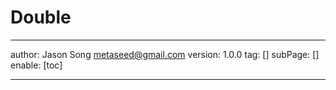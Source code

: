 # Double
---
author: Jason Song <metaseed@gmail.com>
version: 1.0.0
tag: []
subPage: []
enable: [toc]

---

